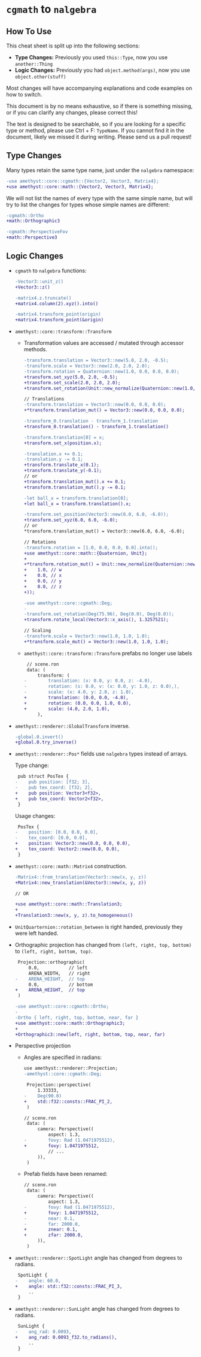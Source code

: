 # `cgmath` to `nalgebra`

## How To Use

This cheat sheet is split up into the following sections:

* **Type Changes:** Previously you used `this::Type`, now you use `another::Thing`
* **Logic Changes:** Previously you had `object.method(args)`, now you use `object.other(stuff)`

Most changes will have accompanying explanations and code examples on how to switch.

This document is by no means exhaustive, so if there is something missing, or if you can clarify any changes, please correct this!

The text is designed to be searchable, so if you are looking for a specific type or method, please use Ctrl + F: `TypeName`. If you cannot find it in the document, likely we missed it during writing. Please send us a pull request!

## Type Changes

Many types retain the same type name, just under the `nalgebra` namespace:

```patch
-use amethyst::core::cgmath::{Vector2, Vector3, Matrix4};
+use amethyst::core::math::{Vector2, Vector3, Matrix4};
```

We will not list the names of every type with the same simple name, but will try to list the changes for types whose simple names are different:

```patch
-cgmath::Ortho
+math::Orthographic3

-cgmath::PerspectiveFov
+math::Perspective3
```

## Logic Changes

* `cgmath` to `nalgebra` functions:

    ```patch
    -Vector3::unit_z()
    +Vector3::z()

    -matrix4.z.truncate()
    +matrix4.column(2).xyz().into()

    -matrix4.transform_point(origin)
    +matrix4.transform_point(&origin)
    ```

* `amethyst::core::transform::Transform`

    - Transformation values are accessed / mutated through accessor methods.

        ```patch
        -transform.translation = Vector3::new(5.0, 2.0, -0.5);
        -transform.scale = Vector3::new(2.0, 2.0, 2.0);
        -transform.rotation = Quaternion::new(1.0, 0.0, 0.0, 0.0);
        +transform.set_xyz(5.0, 2.0, -0.5);
        +transform.set_scale(2.0, 2.0, 2.0);
        +transform.set_rotation(Unit::new_normalize(Quaternion::new(1.0, 0.0, 0.0, 0.0)));

        // Translations
        -transform.translation = Vector3::new(0.0, 0.0, 0.0);
        +*transform.translation_mut() = Vector3::new(0.0, 0.0, 0.0);

        -transform_0.translation - transform_1.translation
        +transform_0.translation() - transform_1.translation()

        -transform.translation[0] = x;
        +transform.set_x(position.x);

        -translation.x += 0.1;
        -translation.y -= 0.1;
        +transform.translate_x(0.1);
        +transform.translate_y(-0.1);
        // or
        +transform.translation_mut().x += 0.1;
        +transform.translation_mut().y -= 0.1;

        -let ball_x = transform.translation[0];
        +let ball_x = transform.translation().x;

        -transform.set_position(Vector3::new(6.0, 6.0, -6.0));
        +transform.set_xyz(6.0, 6.0, -6.0);
        // or
        *transform.translation_mut() = Vector3::new(6.0, 6.0, -6.0);

        // Rotations
        -transform.rotation = [1.0, 0.0, 0.0, 0.0].into();
        +use amethyst::core::math::{Quaternion, Unit};
        +
        +*transform.rotation_mut() = Unit::new_normalize(Quaternion::new(
        +    1.0, // w
        +    0.0, // x
        +    0.0, // y
        +    0.0, // z
        +));

        -use amethyst::core::cgmath::Deg;
        -
        -transform.set_rotation(Deg(75.96), Deg(0.0), Deg(0.0));
        +transform.rotate_local(Vector3::x_axis(), 1.3257521);

        // Scaling
        -transform.scale = Vector3::new(1.0, 1.0, 1.0);
        +*transform.scale_mut() = Vector3::new(1.0, 1.0, 1.0);
        ```

    - `amethyst::core::transform::Transform` prefabs no longer use labels

        ```patch
         // scene.ron
         data: (
             transform: (
        -        translation: (x: 0.0, y: 0.0, z: -4.0),
        -        rotation: (s: 0.0, v: (x: 0.0, y: 1.0, z: 0.0),),
        -        scale: (x: 4.0, y: 2.0, z: 1.0),
        +        translation: (0.0, 0.0, -4.0),
        +        rotation: (0.0, 0.0, 1.0, 0.0),
        +        scale: (4.0, 2.0, 1.0),
             ),
        ```

* `amethyst::renderer::GlobalTransform` inverse.

    ```patch
    -global.0.invert()
    +global.0.try_inverse()
    ```

* `amethyst::renderer::Pos*` fields use `nalgebra` types instead of arrays.

    Type change:

    ```patch
     pub struct PosTex {
    -    pub position: [f32; 3],
    -    pub tex_coord: [f32; 2],
    +    pub position: Vector3<f32>,
    +    pub tex_coord: Vector2<f32>,
     }
    ```

    Usage changes:

    ```patch
     PosTex {
    -    position: [0.0, 0.0, 0.0],
    -    tex_coord: [0.0, 0.0],
    +    position: Vector3::new(0.0, 0.0, 0.0),
    +    tex_coord: Vector2::new(0.0, 0.0),
     }
    ```

* `amethyst::core::math::Matrix4` construction.

    ```patch
    -Matrix4::from_translation(Vector3::new(x, y, z))
    +Matrix4::new_translation(&Vector3::new(x, y, z))

    // OR

    +use amethyst::core::math::Translation3;
    +
    +Translation3::new(x, y, z).to_homogeneous()
    ```

* `UnitQuarternion::rotation_between` is right handed, previously they were left handed.
* Orthographic projection has changed from `(left, right, top, bottom)` to `(left, right, bottom, top)`.

    ```patch
     Projection::orthographic(
         0.0,           // left
         ARENA_WIDTH,   // right
    -    ARENA_HEIGHT,  // top
         0.0,           // bottom
    +    ARENA_HEIGHT,  // top
     )

    -use amethyst::core::cgmath::Ortho;
    -
    -Ortho { left, right, top, bottom, near, far }
    +use amethyst::core::math::Orthographic3;
    +
    +Orthographic3::new(left, right, bottom, top, near, far)
    ```

* Perspective projection

    - Angles are specified in radians:

        ```patch
        use amethyst::renderer::Projection;
        -amethyst::core::cgmath::Deg;

         Projection::perspective(
             1.33333,
        -    Deg(90.0)
        +    std::f32::consts::FRAC_PI_2,
         )
        ```

        ```patch
        // scene.ron
         data: (
             camera: Perspective((
                 aspect: 1.3,
        -        fovy: Rad (1.0471975512),
        +        fovy: 1.0471975512,
                 // ...
             )),
         )
        ```

    - Prefab fields have been renamed:

        ```patch
        // scene.ron
         data: (
             camera: Perspective((
                 aspect: 1.3,
        -        fovy: Rad (1.0471975512),
        +        fovy: 1.0471975512,
        -        near: 0.1,
        -        far: 2000.0,
        +        znear: 0.1,
        +        zfar: 2000.0,
             )),
         )
        ```

* `amethyst::renderer::SpotLight` angle has changed from degrees to radians.

    ```patch
     SpotLight {
    -    angle: 60.0,
    +    angle: std::f32::consts::FRAC_PI_3,
         ..
     }
    ```

* `amethyst::renderer::SunLight` angle has changed from degrees to radians.

    ```patch
     SunLight {
    -    ang_rad: 0.0093,
    +    ang_rad: 0.0093_f32.to_radians(),
         ..
     }
    ```
